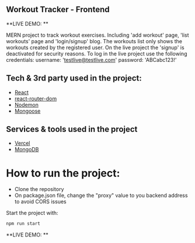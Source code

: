 ## Workout Tracker - Frontend

**LIVE DEMO: **

MERN project to track workout exercises. Including 'add workout' page, 'list workouts' page and 'login/signup' blog.
The workouts list only shows the workouts created by the registered user.
On the live project the 'signup' is deactivated for security reasons.
To log in the live project use the following credentials:
    username: 'testlive@testlive.com'
    password: 'ABCabc123!'

## Tech & 3rd party used in the project:
- [React](https://nodejs.org/)
- [react-router-dom](https://expressjs.com/)
- [Nodemon](https://www.npmjs.com/package/nodemon)
- [Mongoose](https://mongoosejs.com/)

## Services & tools used in the project
- [Vercel](https://vercel.com/)
- [MongoDB](https://www.mongodb.com/)

# How to run the project:
- Clone the repository
- On package.json file, change the "proxy" value to you backend address to avoid CORS issues

Start the project with:
```bash
npm run start
```

**LIVE DEMO: **